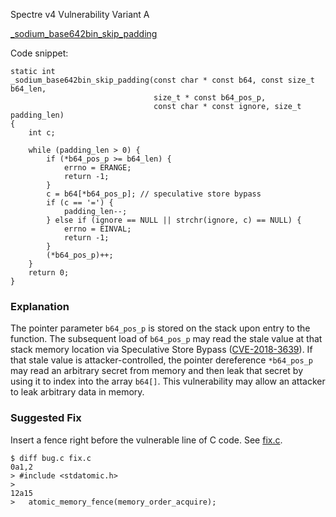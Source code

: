 Spectre v4 Vulnerability
Variant A

[_sodium_base642bin_skip_padding](https://github.com/jedisct1/libsodium/blob/d30251f03e646abd07b5399654f1f5dcea9a6b38/src/libsodium/sodium/codecs.c#L253)

Code snippet:
```
static int
_sodium_base642bin_skip_padding(const char * const b64, const size_t b64_len,
                                size_t * const b64_pos_p,
                                const char * const ignore, size_t padding_len)
{
    int c;

    while (padding_len > 0) {
        if (*b64_pos_p >= b64_len) {
            errno = ERANGE;
            return -1;
        }
        c = b64[*b64_pos_p]; // speculative store bypass
        if (c == '=') {
            padding_len--;
        } else if (ignore == NULL || strchr(ignore, c) == NULL) {
            errno = EINVAL;
            return -1;
        }
        (*b64_pos_p)++;
    }
    return 0;
}
```

### Explanation
The pointer parameter `b64_pos_p` is stored on the stack upon entry to the function.
The subsequent load of `b64_pos_p` may read the stale value at that stack memory location via Speculative Store Bypass ([CVE-2018-3639](https://cve.org/CVERecord?id=CVE-2018-3639)).
If that stale value is attacker-controlled, the pointer dereference `*b64_pos_p` may read an arbitrary secret from memory and then leak that secret by using it to index into the array `b64[]`.
This vulnerability may allow an attacker to leak arbitrary data in memory.

### Suggested Fix
Insert a fence right before the vulnerable line of C code. See [fix.c](fix.c).
```
$ diff bug.c fix.c
0a1,2
> #include <stdatomic.h>
> 
12a15
> 	atomic_memory_fence(memory_order_acquire);
```
